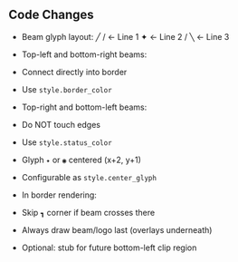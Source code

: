 ## Code Changes

- Beam glyph layout:
╱  /    ← Line 1
 ✦      ← Line 2
/  ╲    ← Line 3

- Top-left and bottom-right beams:
- Connect directly into border
- Use `style.border_color`

- Top-right and bottom-left beams:
- Do NOT touch edges
- Use `style.status_color`

- Glyph `✦` or `◉` centered (x+2, y+1)
- Configurable as `style.center_glyph`

- In border rendering:
- Skip `┓` corner if beam crosses there

- Always draw beam/logo last (overlays underneath)

- Optional: stub for future bottom-left clip region


